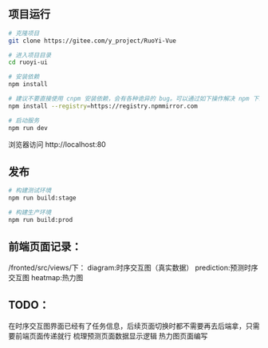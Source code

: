 ## 项目运行

```bash
# 克隆项目
git clone https://gitee.com/y_project/RuoYi-Vue

# 进入项目目录
cd ruoyi-ui

# 安装依赖
npm install

# 建议不要直接使用 cnpm 安装依赖，会有各种诡异的 bug。可以通过如下操作解决 npm 下载速度慢的问题
npm install --registry=https://registry.npmmirror.com

# 启动服务
npm run dev
```

浏览器访问 http://localhost:80

## 发布

```bash
# 构建测试环境
npm run build:stage

# 构建生产环境
npm run build:prod

```
## 前端页面记录：
/fronted/src/views/下：
diagram:时序交互图（真实数据）
prediction:预测时序交互图
heatmap:热力图

## TODO：
在时序交互图界面已经有了任务信息，后续页面切换时都不需要再去后端拿，只需要前端页面传递就行
梳理预测页面数据显示逻辑
热力图页面编写